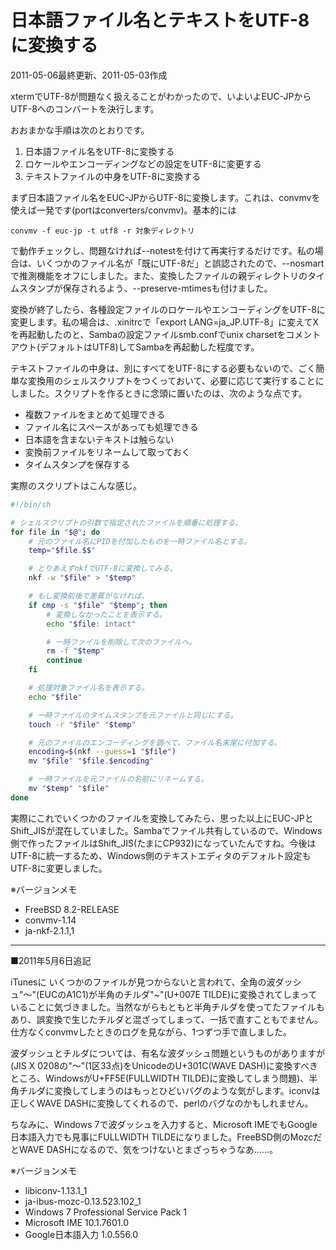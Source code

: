 # 日本語ファイル名とテキストをUTF-8に変換する

2011-05-06最終更新、2011-05-03作成

xtermでUTF-8が問題なく扱えることがわかったので、いよいよEUC-JPからUTF-8へのコンバートを決行します。

おおまかな手順は次のとおりです。

1. 日本語ファイル名をUTF-8に変換する
1. ロケールやエンコーディングなどの設定をUTF-8に変更する
1. テキストファイルの中身をUTF-8に変換する

まず日本語ファイル名をEUC-JPからUTF-8に変換します。これは、convmvを使えば一発です(portはconverters/convmv)。基本的には

    convmv -f euc-jp -t utf8 -r 対象ディレクトリ

で動作チェックし、問題なければ--notestを付けて再実行するだけです。私の場合は、いくつかのファイル名が「既にUTF-8だ」と誤認されたので、--nosmartで推測機能をオフにしました。また、変換したファイルの親ディレクトリのタイムスタンプが保存されるよう、--preserve-mtimesも付けました。

変換が終了したら、各種設定ファイルのロケールやエンコーディングをUTF-8に変更します。私の場合は、.xinitrcで「export LANG=ja_JP.UTF-8」に変えてXを再起動したのと、Sambaの設定ファイルsmb.confでunix charsetをコメントアウト(デフォルトはUTF8)してSambaを再起動した程度です。

テキストファイルの中身は、別にすべてをUTF-8にする必要もないので、ごく簡単な変換用のシェルスクリプトをつくっておいて、必要に応じて実行することにしました。スクリプトを作るときに念頭に置いたのは、次のような点です。

- 複数ファイルをまとめて処理できる
- ファイル名にスペースがあっても処理できる
- 日本語を含まないテキストは触らない
- 変換前ファイルをリネームして取っておく
- タイムスタンプを保存する

実際のスクリプトはこんな感じ。

```sh
#!/bin/sh

# シェルスクリプトの引数で指定されたファイルを順番に処理する。
for file in "$@"; do
    # 元のファイル名にPIDを付加したものを一時ファイル名とする。
    temp="$file.$$"

    # とりあえずnkfでUTF-8に変換してみる。
    nkf -w "$file" > "$temp"

    # もし変換前後で差異がなければ、
    if cmp -s "$file" "$temp"; then
        # 変換しなかったことを表示する。
        echo "$file: intact"

        # 一時ファイルを削除して次のファイルへ。
        rm -f "$temp"
        continue
    fi

    # 処理対象ファイル名を表示する。
    echo "$file"

    # 一時ファイルのタイムスタンプを元ファイルと同じにする。
    touch -r "$file" "$temp"

    # 元のファイルのエンコーディングを調べて、ファイル名末尾に付加する。
    encoding=$(nkf --guess=1 "$file")
    mv "$file" "$file.$encoding"

    # 一時ファイルを元ファイルの名前にリネームする。
    mv "$temp" "$file"
done
```

実際にこれでいくつかのファイルを変換してみたら、思った以上にEUC-JPとShift_JISが混在していました。Sambaでファイル共有しているので、Windows側で作ったファイルはShift_JIS(たまにCP932)になっていたんですね。今後はUTF-8に統一するため、Windows側のテキストエディタのデフォルト設定もUTF-8に変更しました。

※バージョンメモ

- FreeBSD 8.2-RELEASE
- convmv-1.14
- ja-nkf-2.1.1,1

---
■2011年5月6日追記

iTunesに いくつかのファイルが見つからないと言われて、全角の波ダッシュ"～"(EUCのA1C1)が半角のチルダ"~"(U+007E TILDE)に変換されてしまっていることに気づきました。当然ながらもともと半角チルダを使ってたファイルもあり、誤変換で生じたチルダと混ざってしまって、一括で直すこともでません。仕方なくconvmvしたときのログを見ながら、1つずつ手で直しました。

波ダッシュとチルダについては、有名な波ダッシュ問題というものがありますが(JIS X 0208の"～"(1区33点)をUnicodeのU+301C(WAVE DASH)に変換すべきところ、WindowsがU+FF5E(FULLWIDTH TILDE)に変換してしまう問題)、半角チルダに変換してしまうのはもっとひどいバグのような気がします。iconvは正しくWAVE DASHに変換してくれるので、perlのバグなのかもしれません。

ちなみに、Windows 7で波ダッシュを入力すると、Microsoft IMEでもGoogle日本語入力でも見事にFULLWIDTH TILDEになりました。FreeBSD側のMozcだとWAVE DASHになるので、気をつけないとまざっちゃうなあ……。

※バージョンメモ

- libiconv-1.13.1_1
- ja-ibus-mozc-0.13.523.102_1
- Windows 7 Professional Service Pack 1
- Microsoft IME 10.1.7601.0
- Google日本語入力 1.0.556.0

